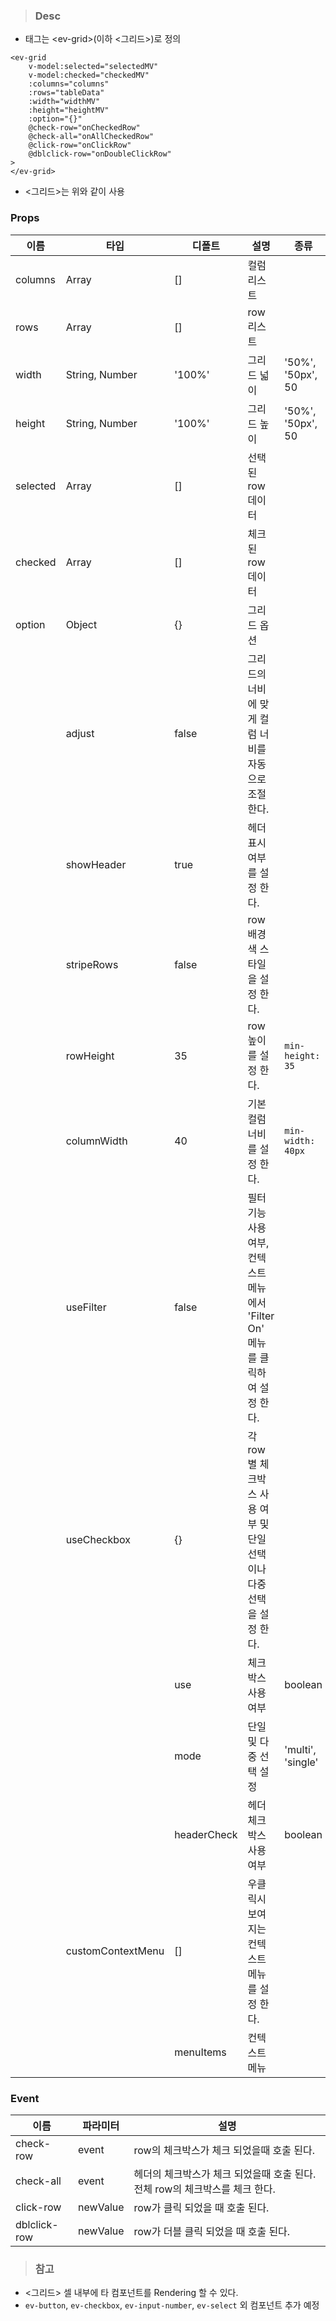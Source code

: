 
>### Desc
 - 태그는 &lt;ev-grid&gt;(이하 <그리드>)로 정의

```
<ev-grid
    v-model:selected="selectedMV"
    v-model:checked="checkedMV"
    :columns="columns"
    :rows="tableData"
    :width="widthMV"
    :height="heightMV"
    :option="{}"
    @check-row="onCheckedRow"
    @check-all="onAllCheckedRow"
    @click-row="onClickRow"
    @dblclick-row="onDoubleClickRow"
>
</ev-grid>
```

 - <그리드>는 위와 같이 사용

### Props
| 이름 | 타입 | 디폴트 | 설명 | 종류 |
| --- | ---- | ----- | ---- | --- |
| columns | Array | [] | 컬럼 리스트 | |
| rows | Array | [] | row 리스트 | |
| width | String, Number | '100%' | 그리드 넓이 | '50%', '50px', 50 |
| height | String, Number | '100%' | 그리드 높이 | '50%', '50px', 50 |
| selected | Array | [] | 선택된 row 데이터 |  |
| checked | Array | [] | 체크된 row 데이터 |  |
| option | Object | {} | 그리드 옵션 |  |
|  | adjust | false | 그리드의 너비에 맞게 컬럼 너비를 자동으로 조절 한다. |  |
|  | showHeader | true | 헤더 표시 여부를 설정 한다. |  |
|  | stripeRows | false | row 배경색 스타일을 설정 한다. |  |
|  | rowHeight | 35 | row 높이를 설정 한다. | `min-height: 35` |
|  | columnWidth | 40 | 기본 컬럼 너비를 설정 한다. | `min-width: 40px` |
|  | useFilter | false | 필터 기능 사용 여부, 컨텍스트 메뉴에서 'Filter On' 메뉴를 클릭하여 설정 한다. |  |
|  | useCheckbox | {} | 각 row별 체크박스 사용 여부 및 단일 선택이나 다중 선택을 설정 한다. |  |
|  |  | use | 체크박스 사용 여부 | boolean |
|  |  | mode | 단일 및 다중 선택 설정 | 'multi', 'single' |
|  |  | headerCheck | 헤더 체크박스 사용 여부 | boolean |
|  | customContextMenu | [] | 우클릭시 보여지는 컨텍스트 메뉴를 설정 한다. |  |
|  |  | menuItems | 컨텍스트 메뉴 |  |

### Event
| 이름 | 파라미터 | 설명 |
 | ---- | ------- | ---- |
 | check-row | event | row의 체크박스가 체크 되었을때 호출 된다. |
 | check-all | event | 헤더의 체크박스가 체크 되었을때 호출 된다. 전체 row의 체크박스를 체크 한다. |
 | click-row | newValue | row가 클릭 되었을 때 호출 된다. |
 | dblclick-row | newValue | row가 더블 클릭 되었을 때 호출 된다. |

>### 참고
 - <그리드> 셀 내부에 타 컴포넌트를 Rendering 할 수 있다.
 - `ev-button`, `ev-checkbox`, `ev-input-number`, `ev-select` 외 컴포넌트 추가 예정
